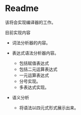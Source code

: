 # Readme

该将会实现编译器的工作。

目前实现内容

- 词法分析器的内容。

- 表达式语法分析器内容。
  - 包括赋值表达式
  - 包括二元运算表达式
  - 一元运算表达式
  - 分号实现。
  - 多表达式实现。
- 语义分析
  - 将语法以四元式形式展示出来。
